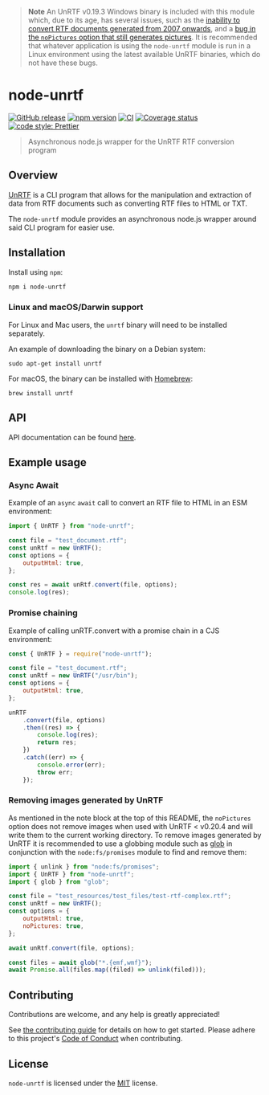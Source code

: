 > **Note**
> An UnRTF v0.19.3 Windows binary is included with this module which, due to its age, has several issues,
> such as the [inability to convert RTF documents generated from 2007 onwards](https://github.com/Fdawgs/node-unrtf/issues/83), and a [bug in the
> `noPictures` option that still generates pictures](https://github.com/Fdawgs/node-unrtf/issues/81).
> It is recommended that whatever application is using the `node-unrtf` module is run in a Linux environment using the latest
> available UnRTF binaries, which do not have these bugs.

# node-unrtf

[![GitHub release](https://img.shields.io/github/release/Fdawgs/node-unrtf.svg)](https://github.com/Fdawgs/node-unrtf/releases/latest/)
[![npm version](https://img.shields.io/npm/v/node-unrtf)](https://npmjs.com/package/node-unrtf)
[![CI](https://github.com/Fdawgs/node-unrtf/actions/workflows/ci.yml/badge.svg?branch=main)](https://github.com/Fdawgs/node-unrtf/actions/workflows/ci.yml)
[![Coverage status](https://coveralls.io/repos/github/Fdawgs/node-unrtf/badge.svg?branch=main)](https://coveralls.io/github/Fdawgs/node-unrtf?branch=main)
[![code style: Prettier](https://img.shields.io/badge/code_style-prettier-ff69b4.svg?style=flat)](https://github.com/prettier/prettier)

> Asynchronous node.js wrapper for the UnRTF RTF conversion program

## Overview

[UnRTF](https://gnu.org/software/unrtf/) is a CLI program that allows for the manipulation and extraction of data from RTF documents such as converting RTF files to HTML or TXT.

The `node-unrtf` module provides an asynchronous node.js wrapper around said CLI program for easier use.

## Installation

Install using `npm`:

```bash
npm i node-unrtf
```

### Linux and macOS/Darwin support

For Linux and Mac users, the `unrtf` binary will need to be installed separately.

An example of downloading the binary on a Debian system:

```
sudo apt-get install unrtf
```

For macOS, the binary can be installed with [Homebrew](https://brew.sh/):

```
brew install unrtf
```

## API

API documentation can be found [here](https://github.com/Fdawgs/node-unrtf/blob/main/API.md).

## Example usage

### Async Await

Example of an `async` `await` call to convert an RTF file to HTML in an ESM environment:

```js
import { UnRTF } from "node-unrtf";

const file = "test_document.rtf";
const unRtf = new UnRTF();
const options = {
	outputHtml: true,
};

const res = await unRtf.convert(file, options);
console.log(res);
```

### Promise chaining

Example of calling unRTF.convert with a promise chain in a CJS environment:

```js
const { UnRTF } = require("node-unrtf");

const file = "test_document.rtf";
const unRtf = new UnRTF("/usr/bin");
const options = {
	outputHtml: true,
};

unRTF
	.convert(file, options)
	.then((res) => {
		console.log(res);
		return res;
	})
	.catch((err) => {
		console.error(err);
		throw err;
	});
```

### Removing images generated by UnRTF

As mentioned in the note block at the top of this README, the `noPictures` option does not remove images
when used with UnRTF < v0.20.4 and will write them to the current working directory.
To remove images generated by UnRTF it is recommended to use a globbing module such as [glob](https://www.npmjs.com/package/glob) in conjunction with the `node:fs/promises` module to find and remove them:

```js
import { unlink } from "node:fs/promises";
import { UnRTF } from "node-unrtf";
import { glob } from "glob";

const file = "test_resources/test_files/test-rtf-complex.rtf";
const unRtf = new UnRTF();
const options = {
	outputHtml: true,
	noPictures: true,
};

await unRtf.convert(file, options);

const files = await glob("*.{emf,wmf}");
await Promise.all(files.map((filed) => unlink(filed)));
```

## Contributing

Contributions are welcome, and any help is greatly appreciated!

See [the contributing guide](https://github.com/Fdawgs/.github/blob/main/CONTRIBUTING.md) for details on how to get started.
Please adhere to this project's [Code of Conduct](https://github.com/Fdawgs/.github/blob/main/CODE_OF_CONDUCT.md) when contributing.

## License

`node-unrtf` is licensed under the [MIT](./LICENSE) license.
